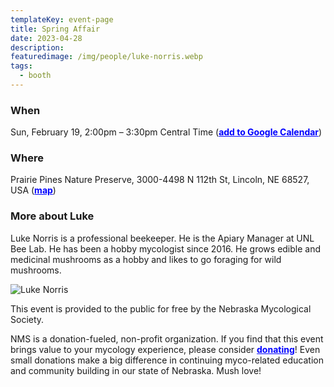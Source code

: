 ```yaml
---
templateKey: event-page
title: Spring Affair
date: 2023-04-28
description: 
featuredimage: /img/people/luke-norris.webp
tags:
  - booth
---
```


### When
Sun, February 19, 2:00pm – 3:30pm Central Time (<a style="color:blue; font-weight:bold" target="_blank" href="https://calendar.google.com/calendar/r/eventedit?text=How+to+Grow+Edible+Mushrooms+Workshop+with+Luke+Norris&dates=20230219T140000%2F20230219T153000&details=%3Cb%3EHow+to+Grow+Edible+Mushrooms+Workshop+with+Luke+Norris%3C%2Fb%3E%3Cbr+%2F%3E%3Cbr+%2F%3E%3Cb%3EAbout+the+event%3A%3C%2Fb%3E%3Cbr+%2F%3EParticipants+will+learn%3Cspan%3E%C2%A0how+to+pasteurize+straw+and+use+the+vinegar+tek+method+with+hardwood+fuel+pellets+to+grow+oysters+and+lion%27s+mane+mushrooms.+Please+bring+something+to+take+notes+on.+This+event+will+be+indoors.%3C%2Fspan%3E%3Cbr+%2F%3E%3Cbr+%2F%3E%3Cspan%3E%3Cb%3EMore+about+Luke%3A%3C%2Fb%3E%3C%2Fspan%3E%3Cbr+%2F%3ELuke+Norris+is+a+professional+beekeeper.+He+is+the+Apiary+Manager+at+UNL+Bee+Lab.+He+has+been+a+hobby+mycologist+since+2016.+He+grows+edible+and+medicinal+mushrooms+as+a+hobby+and+likes+to+go+foraging+for+wild+mushrooms.%3Cspan%3E%3Cbr+%2F%3E%3C%2Fspan%3E%3Cbr+%2F%3E%3Cbr+%2F%3E%3Cb%3EAbout+the+Nebraska+Mycological+Society%3A%3C%2Fb%3E%3Cbr+%2F%3EThis+event+is+provided+to+the+public+for+free+by+the+Nebraska+Mycological+Society.%C2%A0%3Cbr+%2F%3E%3Cbr+%2F%3ENMS+is+a+donation-fueled%2C+non-profit+organization.+If+you+find+that+this+event+brings+value+to+your+mycology+experience%2C+please+consider+%3Ca+href%3D%22https%3A%2F%2Fwww.paypal.com%2Fdonate%3Fhosted_button_id%3DHPX3GSKB5VEXL%22%3Edonating%3C%2Fa%3E%21+Even+small+donations+make+a+big+difference+in+continuing+myco-related+education+and+community+building+in+our+state+of+Nebraska.+Mush+love%21%C2%A0%3Cbr+%2F%3E&location=Prairie+Pines+Nature+Preserve%2C+3000-4498+N+112th+St%2C+Lincoln%2C+NE+68527%2C+USA">add to Google Calendar</a>)

### Where
Prairie Pines Nature Preserve, 3000-4498 N 112th St, Lincoln, NE 68527, USA (<a style="color:blue; font-weight:bold" target="_blank" href="https://maps.google.com/maps?hl=en&q=Prairie%20Pines%20Nature%20Preserve%2C%203000-4498%20N%20112th%20St%2C%20Lincoln%2C%20NE%2068527%2C%20USA">map</a>)

### More about Luke
Luke Norris is a professional beekeeper. He is the Apiary Manager at UNL Bee Lab. He has been a hobby mycologist since 2016. He grows edible and medicinal mushrooms as a hobby and likes to go foraging for wild mushrooms.

![Luke Norris](/img/people/luke-norris.webp "Luke Norris")

This event is provided to the public for free by the Nebraska Mycological Society. 

NMS is a donation-fueled, non-profit organization. If you find that this event brings value to your mycology experience, please consider <a style="color:blue; font-weight:bold" target="_blank" href="https://www.google.com/url?q=https://www.paypal.com/donate?hosted_button_id%3DHPX3GSKB5VEXL&sa=D&source=calendar&usd=2&usg=AOvVaw188IGgDwIyAVu7LK0pEVbI">donating</a>! Even small donations make a big difference in continuing myco-related education and community building in our state of Nebraska. Mush love! 